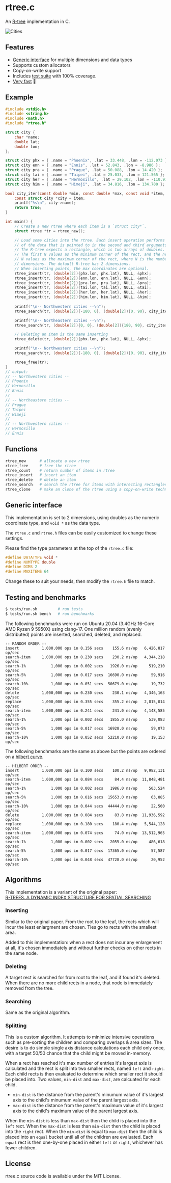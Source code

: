 # rtree.c

An [R-tree](https://en.wikipedia.org/wiki/R-tree) implementation in C. 

<img src="cities.png" border="0" alt="Cities">

## Features

- [Generic interface](#generic-interface) for multiple dimensions and data types
- Supports custom allocators
- Copy-on-write support
- Includes [test suite](#testing-and-benchmarks) with 100% coverage.
- [Very fast](#testing-and-benchmarks) 🚀

## Example

```c
#include <stdio.h>
#include <string.h>
#include <math.h>
#include "rtree.h"

struct city {
    char *name;
    double lat;
    double lon;
};

struct city phx = { .name = "Phoenix", .lat = 33.448, .lon = -112.073 };
struct city enn = { .name = "Ennis", .lat = 52.843, .lon = -8.986 };
struct city pra = { .name = "Prague", .lat = 50.088, .lon = 14.420 };
struct city tai = { .name = "Taipei", .lat = 25.033, .lon = 121.565 };
struct city her = { .name = "Hermosillo", .lat = 29.102, .lon = -110.977 };
struct city him = { .name = "Himeji", .lat = 34.816, .lon = 134.700 };

bool city_iter(const double *min, const double *max, const void *item, void *udata) {
    const struct city *city = item;
    printf("%s\n", city->name);
    return true;
}

int main() {
    // Create a new rtree where each item is a `struct city*`. 
    struct rtree *tr = rtree_new();

    // Load some cities into the rtree. Each insert operation performs a copy
    // of the data that is pointed to in the second and third arguments. 
    // The R-tree expects a rectangle, which is two arrays of doubles. 
    // The first N values as the minimum corner of the rect, and the next
    // N values as the maximum corner of the rect, where N is the number of
    // dimensions. The default R-tree has 2 dimensions.
    // When inserting points, the max coordinates are optional.
    rtree_insert(tr, (double[2]){phx.lon, phx.lat}, NULL, &phx);
    rtree_insert(tr, (double[2]){enn.lon, enn.lat}, NULL, &enn);
    rtree_insert(tr, (double[2]){pra.lon, pra.lat}, NULL, &pra);
    rtree_insert(tr, (double[2]){tai.lon, tai.lat}, NULL, &tai);
    rtree_insert(tr, (double[2]){her.lon, her.lat}, NULL, &her);
    rtree_insert(tr, (double[2]){him.lon, him.lat}, NULL, &him);
    
    printf("\n-- Northwestern cities --\n");
    rtree_search(tr, (double[2]){-180, 0}, (double[2]){0, 90}, city_iter, NULL);

    printf("\n-- Northeastern cities --\n");
    rtree_search(tr, (double[2]){0, 0}, (double[2]){180, 90}, city_iter, NULL);

    // Deleting an item is the same inserting
    rtree_delete(tr, (double[2]){phx.lon, phx.lat}, NULL, &phx);

    printf("\n-- Northwestern cities --\n");
    rtree_search(tr, (double[2]){-180, 0}, (double[2]){0, 90}, city_iter, NULL);

    rtree_free(tr);
}
// output:
// -- Northwestern cities --
// Phoenix
// Hermosillo
// Ennis
// 
// -- Northeastern cities --
// Prague
// Taipei
// Himeji
// 
// -- Northwestern cities --
// Hermosillo
// Ennis
```

## Functions

```sh
rtree_new      # allocate a new rtree
rtree_free     # free the rtree
rtree_count    # return number of items in rtree
rtree_insert   # insert an item
rtree_delete   # delete an item
rtree_search   # search the rtree for items with interecting rectangles
rtree_clone    # make an clone of the rtree using a copy-on-write technique
```

## Generic interface

This implementation is set to 2 dimensions, using doubles as the
numeric coordinate type, and `void *` as the data type.

The `rtree.c` and `rtree.h` files can be easily customized to change these
settings.

Please find the type parameters at the top of the `rtree.c` file:

```c
#define DATATYPE void * 
#define NUMTYPE double
#define DIMS 2
#define MAXITEMS 64
```

Change these to suit your needs, then modify the `rtree.h` file to match.

## Testing and benchmarks

```sh
$ tests/run.sh         # run tests
$ tests/run.sh bench   # run benchmarks
```

The following benchmarks were run on Ubuntu 20.04 (3.4GHz 16-Core AMD Ryzen 9 5950X) using clang-17. 
One million random (evenly distributed) points are inserted, searched, deleted, and replaced.

```
-- RANDOM ORDER --
insert          1,000,000 ops in 0.156 secs    155.6 ns/op   6,426,817 op/sec
search-item     1,000,000 ops in 0.230 secs    230.2 ns/op   4,344,218 op/sec
search-1%           1,000 ops in 0.002 secs   1926.0 ns/op     519,210 op/sec
search-5%           1,000 ops in 0.017 secs  16690.0 ns/op      59,916 op/sec
search-10%          1,000 ops in 0.051 secs  50679.0 ns/op      19,732 op/sec
delete          1,000,000 ops in 0.230 secs    230.1 ns/op   4,346,163 op/sec
replace         1,000,000 ops in 0.355 secs    355.2 ns/op   2,815,014 op/sec
search-item     1,000,000 ops in 0.241 secs    241.0 ns/op   4,148,585 op/sec
search-1%           1,000 ops in 0.002 secs   1855.0 ns/op     539,083 op/sec
search-5%           1,000 ops in 0.017 secs  16928.0 ns/op      59,073 op/sec
search-10%          1,000 ops in 0.052 secs  52210.0 ns/op      19,153 op/sec
```

The following benchmarks are the same as above but the points are ordered on a
[hilbert curve](https://en.wikipedia.org/wiki/Hilbert_curve).

```
-- HILBERT ORDER --
insert          1,000,000 ops in 0.100 secs    100.2 ns/op   9,982,131 op/sec
search-item     1,000,000 ops in 0.084 secs     84.4 ns/op  11,848,481 op/sec
search-1%           1,000 ops in 0.002 secs   1986.0 ns/op     503,524 op/sec
search-5%           1,000 ops in 0.016 secs  15653.0 ns/op      63,885 op/sec
search-10%          1,000 ops in 0.044 secs  44444.0 ns/op      22,500 op/sec
delete          1,000,000 ops in 0.084 secs     83.8 ns/op  11,936,592 op/sec
replace         1,000,000 ops in 0.180 secs    180.4 ns/op   5,544,128 op/sec
search-item     1,000,000 ops in 0.074 secs     74.0 ns/op  13,512,965 op/sec
search-1%           1,000 ops in 0.002 secs   2055.0 ns/op     486,618 op/sec
search-5%           1,000 ops in 0.017 secs  17365.0 ns/op      57,587 op/sec
search-10%          1,000 ops in 0.048 secs  47728.0 ns/op      20,952 op/sec
```

## Algorithms

This implementation is a variant of the original paper:  
[R-TREES. A DYNAMIC INDEX STRUCTURE FOR SPATIAL SEARCHING](https://www.cs.princeton.edu/courses/archive/fall08/cos597B/papers/rtrees.pdf)

### Inserting

Similar to the original paper. From the root to the leaf, the rects which will incur the least enlargment are chosen. Ties go to rects with the smallest area. 

Added to this implementation: when a rect does not incur any enlargement at all, it's chosen immediately and without further checks on other rects in the same node. 
### Deleting

A target rect is searched for from root to the leaf, and if found it's deleted. When there are no more child rects in a node, that node is immedately removed from the tree.

### Searching

Same as the original algorithm.

### Splitting

This is a custom algorithm. It attempts to minimize intensive operations such as pre-sorting the children and comparing overlaps & area sizes. The desire is to do simple single axis distance calculations each child only once, with a target 50/50 chance that the child might be moved in-memory.

When a rect has reached it's max number of entries it's largest axis is calculated and the rect is split into two smaller rects, named `left` and `right`.
Each child rects is then evaluated to determine which smaller rect it should be placed into.
Two values, `min-dist` and `max-dist`, are calcuated for each child. 

- `min-dist` is the distance from the parent's minumum value of it's largest axis to the child's minumum value of the parent largest axis.
- `max-dist` is the distance from the parent's maximum value of it's largest axis to the child's maximum value of the parent largest axis.

When the `min-dist` is less than `max-dist` then the child is placed into the `left` rect. 
When the `max-dist` is less than `min-dist` then the child is placed into the `right` rect. 
When the `min-dist` is equal to `max-dist` then the child is placed into an `equal` bucket until all of the children are evaluated.
Each `equal` rect is then one-by-one placed in either `left` or `right`, whichever has fewer children.

## License

rtree.c source code is available under the MIT License.
